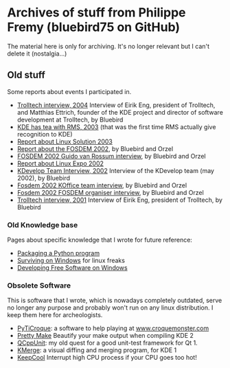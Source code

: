 # Archives of stuff from Philippe Fremy (bluebird75 on GitHub)

The material here is only for archiving. It's no longer relevant but I can't delete it (nostalgia...)

## Old stuff

Some reports about events I participated in.

* [Trolltech interview, 2004](http://dot.kde.org/2004/04/12/interview-trolltechs-eirik-eng-and-matthias-ettrich) Interview of Eirik Eng, president of Trolltech, and Matthias Ettrich, founder of the KDE project and director of software development at Trolltech, by Bluebird
* [KDE has tea with RMS, 2003](archives/KDE_has_tea_with_RMS.md) (that was the first time RMS actually give recognition to KDE)
* [Report about Linux Solution 2003](archives/Linux_Solutions_2003.md)
* [Report about the FOSDEM 2002](archives/Fosdem_2002_Report.md), by Bluebird and Orzel
* [FOSDEM 2002 Guido van Rossum interview](archives/Fosdem_2002_Guido_van_Rossum_interview.md), by Bluebird and Orzel
* [Report about Linux Expo 2002](archives/Linux_Expo_2002.md)
* [KDevelop Team Interview, 2002](archives/KDevelop_Team_Interview_2002.md) Interview of the KDevelop team (may 2002), by Bluebird
* [Fosdem 2002 KOffice team interview](archives/Fosdem_2002_Koffice_team_interview.md), by Bluebird and Orzel
* [Fosdem 2002 FOSDEM organiser interview](archives/Fosdem_2002_Fosdem_organiser_interview.md), by Bluebird and Orzel
* [Trolltech interview, 2001](http://dot.kde.org/2001/09/24/interview-trolltechs-president-eirik-eng) Interview of Eirik Eng, president of Trolltech, by Bluebird


### Old Knowledge base

Pages about specific knowledge that I wrote for future reference:

* [Packaging a Python program](archives/Packaging_a_python_program.md)
* [Surviving on Windows](archives/Surviving_on_Windows.md) for linux freaks
* [Developing Free Software on Windows](archives/Developing_Free_Software_on_windows.md)


### Obsolete Software
This is software that I wrote, which is nowadays completely outdated, serve no longer any purpose and probably won't run
on any linux distribution. I keep them here for archeologists.

* [PyTiCroque](http://www.freehackers.org/PyTiCroque): a software to help playing at www.croquemonster.com
* [Pretty Make](Philippe/Pretty_Make) Beautify your make output when compiling KDE 2
* [QCppUnit](Philippe/QCppUnit): my old quest for a good unit-test framework for Qt 1.
* [KMerge](Philippe/KMerge): a visual diffing and merging program, for KDE 1
* [KeepCool](Philippe/KeepCool) Interrupt high CPU process if your CPU goes too hot!

